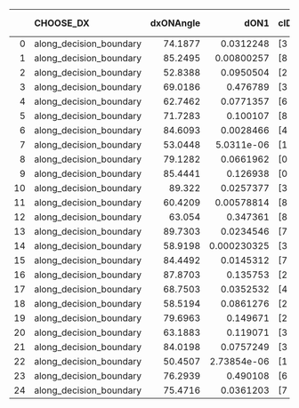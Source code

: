 |    | CHOOSE_DX               |   dxONAngle |        dON1 | cIDON1   |   dON_patch_1 |   nTON |         dON |   dxOFFAngle |     dOFF1 | cIDOFF1   |   dOFF_patch_1 |   nTOFF |      dOFF | SUCCESS   |   nExp |   dual_point_id |   subpoint_time_seconds |   total_execution_time |      logp |      dOFF/dON | Vote dOFF>dON   |
|---:|:------------------------|------------:|------------:|:---------|--------------:|-------:|------------:|-------------:|----------:|:----------|---------------:|--------:|----------:|:----------|-------:|----------------:|------------------------:|-----------------------:|----------:|--------------:|:----------------|
|  0 | along_decision_boundary |     74.1877 | 0.0312248   | [3 6]    |   0.0312248   |      1 | 0.0312248   |      69.1353 | 0.0475371 | [3 6]     |      0.0475371 |       1 | 0.0475371 | True      |      1 |               3 |                2.19019  |                2.59985 |  0        |     1.52242   | True            |
|  1 | along_decision_boundary |     85.2495 | 0.00800257  | [8 9]    |   0.00800257  |      1 | 0.00800257  |      84.449  | 0.0513961 | [8 9]     |      0.0513961 |       1 | 0.0513961 | True      |      2 |               7 |                1.87442  |                6.16399 | -0.5      |     6.42246   | True            |
|  2 | along_decision_boundary |     52.8388 | 0.0950504   | [2 5]    |   0.0950504   |      1 | 0.0950504   |      60.7776 | 0.0178146 | [2 5]     |      0.0178146 |       1 | 0.0178146 | False     |      3 |               8 |                1.67861  |                7.848   | -1        |     0.187423  | False           |
|  3 | along_decision_boundary |     69.0186 | 0.476789    | [3 7]    |   0.476789    |      1 | 0.476789    |      62.0511 | 0.0140211 | [3 7]     |      0.0140211 |       1 | 0.0140211 | False     |      4 |              11 |                3.93316  |               11.8689  | -0.166667 |     0.0294074 | False           |
|  4 | along_decision_boundary |     62.7462 | 0.0771357   | [6 9]    |   0.0771357   |      1 | 0.0771357   |      78.3411 | 0.415068  | [6 9]     |      0.415068  |       1 | 0.415068  | True      |      5 |              12 |                2.80822  |               14.6841  | -0        |     5.381     | True            |
|  5 | along_decision_boundary |     71.7283 | 0.100107    | [8 9]    |   0.100107    |      1 | 0.100107    |      80.6178 | 0.629361  | [8 9]     |      0.629361  |       1 | 0.629361  | True      |      6 |              13 |                5.65628  |               20.3473  | -0.1      |     6.28688   | True            |
|  6 | along_decision_boundary |     84.6093 | 0.0028466   | [4 9]    |   0.0028466   |      1 | 0.0028466   |      83.3967 | 0.04208   | [4 9]     |      0.04208   |       1 | 0.04208   | True      |      7 |              15 |                2.14748  |               25.7024  | -0.333333 |    14.7826    | True            |
|  7 | along_decision_boundary |     53.0448 | 5.0311e-06  | [1 2]    |   5.0311e-06  |      1 | 5.0311e-06  |      62.9055 | 0.128444  | [0 2]     |      0.128444  |       1 | 0.128444  | True      |      8 |              16 |                1.35667  |               27.067   | -0.642857 | 25529.9       | True            |
|  8 | along_decision_boundary |     79.1282 | 0.0661962   | [0 3]    |   0.0661962   |      1 | 0.0661962   |      78.9636 | 0.273923  | [1 3]     |      0.273923  |       1 | 0.273923  | True      |      9 |              17 |                6.35077  |               33.4228  | -1        |     4.13805   | True            |
|  9 | along_decision_boundary |     85.4441 | 0.126938    | [0 1]    |   0.126938    |      1 | 0.126938    |      79.5357 | 0.0862681 | [0 1]     |      0.0862681 |       1 | 0.0862681 | False     |     10 |              18 |                2.85285  |               36.2805  | -1.38889  |     0.679607  | False           |
| 10 | along_decision_boundary |     89.322  | 0.0257377   | [3 5]    |   0.0257377   |      1 | 0.0257377   |      71.4782 | 0.0860048 | [3 5]     |      0.0860048 |       1 | 0.0860048 | True      |     11 |              19 |                1.95802  |               38.2467  | -0.8      |     3.34159   | True            |
| 11 | along_decision_boundary |     60.4209 | 0.00578814  | [8 9]    |   0.00578814  |      1 | 0.00578814  |      74.6646 | 0.0524545 | [8 9]     |      0.0524545 |       1 | 0.0524545 | True      |     12 |              21 |                1.31349  |               39.6083  | -1.13636  |     9.06242   | True            |
| 12 | along_decision_boundary |     63.054  | 0.347361    | [8 9]    |   0.347361    |      1 | 0.347361    |      64.3555 | 0.203588  | [8 9]     |      0.203588  |       1 | 0.203588  | False     |     13 |              22 |                2.96556  |               42.5809  | -1.5      |     0.5861    | False           |
| 13 | along_decision_boundary |     89.7303 | 0.0234546   | [7 9]    |   0.0234546   |      1 | 0.0234546   |      87.3203 | 0.0355472 | [7 9]     |      0.0355472 |       1 | 0.0355472 | True      |     14 |              23 |                1.46961  |               44.0592  | -0.961538 |     1.51558   | True            |
| 14 | along_decision_boundary |     58.9198 | 0.000230325 | [3 7]    |   0.000230325 |      1 | 0.000230325 |      61.5685 | 0.0606401 | [3 7]     |      0.0606401 |       1 | 0.0606401 | True      |     15 |              25 |                1.36941  |               49.0193  | -1.28571  |   263.281     | True            |
| 15 | along_decision_boundary |     84.4492 | 0.0145312   | [7 9]    |   0.0145312   |      1 | 0.0145312   |      80.909  | 0.0562201 | [7 9]     |      0.0562201 |       1 | 0.0562201 | True      |     16 |              26 |                0.997256 |               50.0256  | -1.63333  |     3.86893   | True            |
| 16 | along_decision_boundary |     87.8703 | 0.135753    | [2 4]    |   0.135753    |      1 | 0.135753    |      76.2877 | 0.241369  | [2 4]     |      0.241369  |       1 | 0.241369  | True      |     17 |              28 |                2.19425  |               52.264   | -2        |     1.778     | True            |
| 17 | along_decision_boundary |     68.7503 | 0.0352532   | [4 9]    |   0.0352532   |      1 | 0.0352532   |      82.1601 | 0.0928609 | [4 9]     |      0.0928609 |       1 | 0.0928609 | True      |     18 |              30 |                2.65427  |               54.9626  | -2.38235  |     2.63411   | True            |
| 18 | along_decision_boundary |     58.5194 | 0.0861276   | [2 4]    |   0.0861276   |      1 | 0.0861276   |      65.796  | 0.124895  | [2 4]     |      0.124895  |       1 | 0.124895  | True      |     19 |              34 |                2.32851  |               59.5643  | -2.77778  |     1.45012   | True            |
| 19 | along_decision_boundary |     79.6963 | 0.149671    | [2 7]    |   0.149671    |      1 | 0.149671    |      74.3864 | 0.2357    | [2 7]     |      0.2357    |       1 | 0.2357    | True      |     20 |              35 |                3.41988  |               62.9912  | -3.18421  |     1.57478   | True            |
| 20 | along_decision_boundary |     63.1883 | 0.119071    | [3 5]    |   0.119071    |      1 | 0.119071    |      81.5182 | 0.181945  | [3 5]     |      0.181945  |       1 | 0.181945  | True      |     21 |              38 |                2.0738   |               65.169   | -3.6      |     1.52804   | True            |
| 21 | along_decision_boundary |     84.0198 | 0.0757249   | [3 5]    |   0.0757249   |      1 | 0.0757249   |      77.0813 | 0.0311529 | [3 5]     |      0.0311529 |       1 | 0.0311529 | False     |     22 |              39 |                2.27045  |               67.4445  | -4.02381  |     0.411396  | False           |
| 22 | along_decision_boundary |     50.4507 | 2.73854e-06 | [1 8]    |   2.73854e-06 |      1 | 2.73854e-06 |      59.3796 | 0.0546592 | [0 8]     |      0.0546592 |       1 | 0.0546592 | True      |     23 |              40 |                1.52153  |               68.9745  | -3.27273  | 19959.3       | True            |
| 23 | along_decision_boundary |     76.2939 | 0.490108    | [6 9]    |   0.490108    |      1 | 0.490108    |      74.1498 | 0.513989  | [6 9]     |      0.513989  |       1 | 0.513989  | True      |     24 |              41 |                5.01235  |               73.9928  | -3.67391  |     1.04873   | True            |
| 24 | along_decision_boundary |     75.4716 | 0.0361203   | [7 9]    |   0.0361203   |      1 | 0.0361203   |      79.3183 | 0.256935  | [7 9]     |      0.256935  |       1 | 0.256935  | True      |     25 |              43 |                3.2274   |               81.6014  | -4.08333  |     7.11332   | True            |